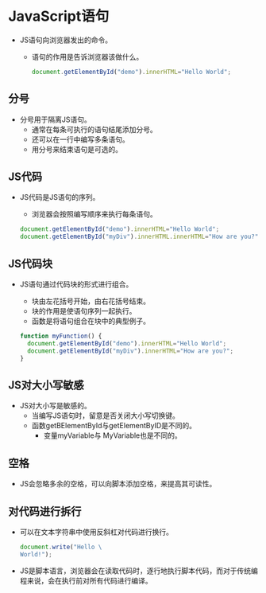 # JavaScript语句

- JS语句向浏览器发出的命令。
  - 语句的作用是告诉浏览器该做什么。
  
    ```js
    document.getElementById("demo").innerHTML="Hello World";
    ```

## 分号

- 分号用于隔离JS语句。
  - 通常在每条可执行的语句结尾添加分号。
  - 还可以在一行中编写多条语句。
  - 用分号来结束语句是可选的。

## JS代码

- JS代码是JS语句的序列。
  - 浏览器会按照编写顺序来执行每条语句。

  ```js
  document.getElementById("demo").innerHTML="Hello World";
  document.getElementById("myDiv").innerHTML.innerHTML="How are you?";
  ```

## JS代码块

- JS语句通过代码块的形式进行组合。
  - 块由左花括号开始，由右花括号结束。
  - 块的作用是使语句序列一起执行。
  - 函数是将语句组合在块中的典型例子。

  ```js
  function myFunction() {
    document.getElementById("demo").innerHTML="Hello World";
    document.getElementById("myDiv").innerHTML="How are you?";
  }
  ```

## JS对大小写敏感

- JS对大小写是敏感的。
  - 当编写JS语句时，留意是否关闭大小写切换键。
  - 函数getBElementById与getElementByID是不同的。
    - 变量myVariable与 MyVariable也是不同的。

## 空格

- JS会忽略多余的空格，可以向脚本添加空格，来提高其可读性。

## 对代码进行拆行

- 可以在文本字符串中使用反斜杠对代码进行换行。

  ```js
  document.write("Hello \
  World!");
  ```

- JS是脚本语言，浏览器会在读取代码时，逐行地执行脚本代码，而对于传统编程来说，会在执行前对所有代码进行编译。